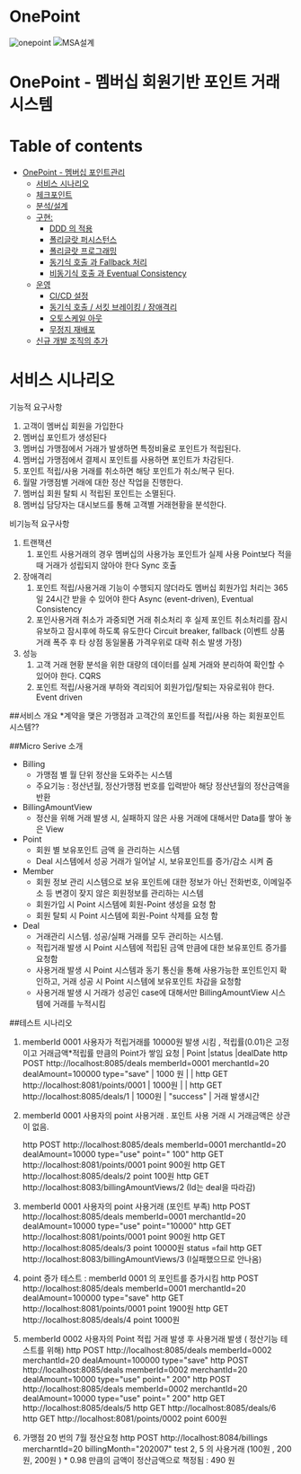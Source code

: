 # OnePoint
![onepoint](https://user-images.githubusercontent.com/33366501/87279771-51cf6280-c52c-11ea-8e6a-170bbf44bfa9.png)
![MSA설계](https://user-images.githubusercontent.com/33366501/87279746-4714cd80-c52c-11ea-9b09-1839421ff584.PNG)

# OnePoint - 멤버십 회원기반 포인트 거래 시스템

# Table of contents

- [OnePoint - 멤버십 포인트관리](#---)
  - [서비스 시나리오](#서비스-시나리오)
  - [체크포인트](#체크포인트)
  - [분석/설계](#분석설계)
  - [구현:](#구현-)
    - [DDD 의 적용](#ddd-의-적용)
    - [폴리글랏 퍼시스턴스](#폴리글랏-퍼시스턴스)
    - [폴리글랏 프로그래밍](#폴리글랏-프로그래밍)
    - [동기식 호출 과 Fallback 처리](#동기식-호출-과-Fallback-처리)
    - [비동기식 호출 과 Eventual Consistency](#비동기식-호출-과-Eventual-Consistency)
  - [운영](#운영)
    - [CI/CD 설정](#cicd설정)
    - [동기식 호출 / 서킷 브레이킹 / 장애격리](#동기식-호출-서킷-브레이킹-장애격리)
    - [오토스케일 아웃](#오토스케일-아웃)
    - [무정지 재배포](#무정지-재배포)
  - [신규 개발 조직의 추가](#신규-개발-조직의-추가)

# 서비스 시나리오

기능적 요구사항
1. 고객이 멤버십 회원을 가입한다
1. 멤버십 포인트가 생성된다
1. 멤버십 가맹점에서 거래가 발생하면 특정비율로 포인트가 적립된다.
1. 멤버십 가맹점에서 결제시 포인트를 사용하면 포인트가 차감된다.
1. 포인트 적립/사용 거래를 취소하면 해당 포인트가 취소/복구 된다.
1. 월말 가맹점별 거래에 대한 정산 작업을 진행한다.
1. 멤버십 회원 탈퇴 시 적립된 포인트는 소멸된다.
1. 멤버십 담당자는 대시보드를 통해 고객별 거래현황을 분석한다.

비기능적 요구사항
1. 트랜잭션
    1. 포인트 사용거래의 경우 멤버십의 사용가능 포인트가 실제 사용 Point보다 적을때 거래가 성립되지 않아야 한다  Sync 호출 
1. 장애격리
    1. 포인트 적립/사용거래 기능이 수행되지 않더라도 멤버십 회원가입 처리는 365일 24시간 받을 수 있어야 한다  Async (event-driven), Eventual Consistency
    1. 포인사용거래 취소가 과중되면 거래 취소처리 후 실제 포인트 취소처리를 잠시 유보하고 잠시후에 하도록 유도한다  Circuit breaker, fallback
	   (이벤트 상품 거래 폭주 후 타 상점 동일물품 가격우위로 대략 취소 발생 가정)
1. 성능
    1. 고객 거래 현황 분석을 위한 대량의 데이터를 실제 거래와 분리하여 확인할 수 있어야 한다.  CQRS
    1. 포인트 적립/사용거래 부하와 격리되어 회원가입/탈퇴는 자유로워야 한다.  Event driven


##서비스 개요 
*계약을 맺은 가맹점과 고객간의 포인트를 적립/사용 하는 회원포인트 시스템?? 

##Micro Serive 소개 
* Billing
	* 가맹점 별 월 단위 정산을 도와주는 시스템 
	* 주요기능 : 정산년월, 정산가맹점 번호를 입력받아 해당 정산년월의 정산금액을 반환  
* BillingAmountView
	*  정산을 위해 거래 발생 시, 실패하지 않은 사용 거래에 대해서만 Data를 쌓아 놓은 View 
* Point
	* 회원 별 보유포인트 금액 을 관리하는 시스템 
	* Deal 시스템에서 성공 거래가 일어날 시, 보유포인트를 증가/감소 시켜 줌 
* Member
	* 회원 정보 관리 시스템으로 보유 포인트에 대한 정보가 아닌 전화번호, 이메일주소 등 변경이 잦지 않은 회원정보를 관리하는 시스템
	* 회원가입 시 Point 시스템에 회원-Point 생성을 요청 함 
	* 회원 탈퇴 시 Point 시스템에 회원-Point 삭제를 요청 함 
* Deal 
	* 거래관리 시스템. 성공/실패 거래를 모두 관리하는 시스템. 
	* 적립거래 발생 시 Point 시스템에 적립된 금액 만큼에 대한 보유포인트 증가를 요청함 
	* 사용거래 발생 시 Point 시스템과 동기 통신을 통해 사용가능한 포인트인지 확인하고, 거래 성공 시 Point 시스템에 보유포인트 차감을 요청함  
	* 사용거래 발생 시 거래가 성공인 case에 대해서만 BillingAmountView 시스템에 거래를 누적시킴

##테스트 시나리오 
1. memberId 0001 사용자가 적립거래를 10000원 발생 시킴 , 적립률(0.01)은 고정이고 거래금액*적립률 만큼의 Point가 쌓임 
	요청 | Point |status |dealDate
	http POST http://localhost:8085/deals memberId=0001 merchantId=20 dealAmount=100000 type="save"          |  1000 원  | | 
	http GET http://localhost:8081/points/0001            | 1000원 | |
    	http GET http://localhost:8085/deals/1                   |  1000원  | "success"  |  거래 발생시간

2. memberId 0001 사용자의 point 사용거래 . 포인트 사용 거래 시 거래금액은 상관이 없음. 
	
	http POST http://localhost:8085/deals memberId=0001 merchantId=20 dealAmount=10000 type="use"  point=" 100"
	http GET http://localhost:8081/points/0001  		point 900원
    	http GET http://localhost:8085/deals/2 			point 100원 
	http GET http://localhost:8083/billingAmountViews/2 (Id는 deal을 따라감)

3. memberId 0001 사용자의 point 사용거래 (포인트 부족)
	http POST http://localhost:8085/deals memberId=0001 merchantId=20 dealAmount=10000 type="use"  point="10000"
	http GET http://localhost:8081/points/0001 		point 900원
    	http GET http://localhost:8085/deals/3 			point 10000원 status =fail
	http GET http://localhost:8083/billingAmountViews/3 (I실패했으므로 안나옴)


4. point 증가 테스트 : memberId 0001 의 포인트를 증가시킴 
	http POST http://localhost:8085/deals memberId=0001 merchantId=20 dealAmount=100000 type="save" 
	http GET http://localhost:8081/points/0001 		point 1900원
    	http GET http://localhost:8085/deals/4 			point 1000원


5. memberId 0002 사용자의 Point 적립 거래 발생 후 사용거래 발생 ( 정산기능 테스트를 위해) 
	http POST http://localhost:8085/deals memberId=0002 merchantId=20 dealAmount=100000 type="save" 
	http POST http://localhost:8085/deals memberId=0002 merchantId=20 dealAmount=10000 type="use"  point=" 200"
	http POST http://localhost:8085/deals memberId=0002 merchantId=20 dealAmount=10000 type="use"  point=" 200"
	http GET http://localhost:8085/deals/5
	http GET http://localhost:8085/deals/6
        http GET http://localhost:8081/points/0002 		point 600원


6. 가맹점 20 번의 7월 정산요청 
	http POST http://localhost:8084/billings mercharntId=20 billingMonth="202007"
	test 2, 5 의 사용거래 (100원 , 200원, 200원 ) * 0.98 만큼의 금액이 정산금액으로 책정됨  : 490 원 
